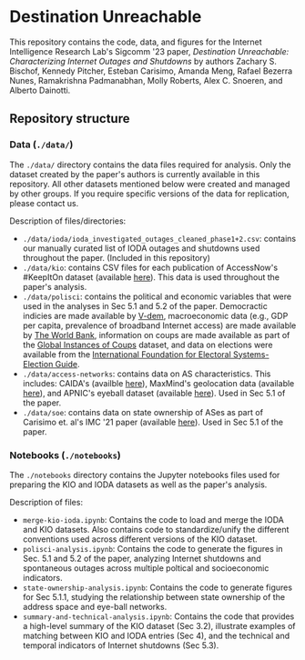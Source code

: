 # Destination Unreachable

This repository contains the code, data, and figures for the Internet Intelligence Research Lab's Sigcomm '23 paper, _Destination Unreachable: Characterizing Internet Outages and Shutdowns_ by authors Zachary S. Bischof, Kennedy Pitcher, Esteban Carisimo, Amanda Meng, Rafael Bezerra Nunes, Ramakrishna Padmanabhan, Molly Roberts, Alex C. Snoeren, and Alberto Dainotti.

## Repository structure

### Data (`./data/`)

The `./data/` directory contains the data files required for analysis. Only the dataset created by the paper's authors is currently available in this repository. All other datasets mentioned below were created and managed by other groups. If you require specific versions of the data for replication, please contact us.

Description of files/directories:
- `./data/ioda/ioda_investigated_outages_cleaned_phase1+2.csv`: contains our manually curated list of IODA outages and shutdowns used throughout the paper. (Included in this repository)
- `./data/kio`: contains CSV files for each publication of AccessNow's #KeepItOn dataset (available [here](https://www.accessnow.org/campaign/keepiton/)). This data is used throughout the paper's analysis. 
- `./data/polisci`: contains the political and economic variables that were used in the analyses in Sec 5.1 and 5.2 of the paper. Democractic indicies are made available by [V-dem](https://v-dem.net/data/the-v-dem-dataset/), macroeconomic data (e.g., GDP per capita, prevalence of broadband Internet access) are made available by [The World Bank](https://databank.worldbank.org/), information on coups are made available as part of the [Global Instances of Coups](https://arresteddictatorship.com/coups/) dataset, and data on elections were available from the [International Foundation for Electoral Systems-Election Guide](https://www.electionguide.org/).
- `./data/access-networks`: contains data on AS characteristics. This includes: CAIDA's (availble [here](https://catalog.caida.org/dataset/routeviews_ipv4_prefix2as)), MaxMind's geolocation data (available [here](https://www.maxmind.com/en/solutions/ip-geolocation-databases-api-services)), and APNIC's eyeball dataset (available [here](https://stats.labs.apnic.net/aspop/)). Used in Sec 5.1 of the paper.
- `./data/soe`: contains data on state ownership of ASes as part of Carisimo et. al's IMC '21 paper (available [here](https://github.com/estcarisimo/state-owned-ases)). Used in Sec 5.1 of the paper.

###  Notebooks (`./notebooks`)

The `./notebooks` directory contains the Jupyter notebooks files used for preparing the KIO and IODA datasets as well as the paper's analysis. 

Description of files:
- `merge-kio-ioda.ipynb`: Contains the code to load and merge the IODA and KIO datasets. Also contains code to standardize/unify the different conventions used across different versions of the KIO dataset. 
- `polisci-analysis.ipynb`: Contains the code to generate the figures in Sec. 5.1 and 5.2 of the paper, analyzing Internet shutdowns and spontaneous outages across multiple poltical and socioeconomic indicators. 
- `state-ownership-analysis.ipynb`: Contains the code to generate figures for Sec 5.1.1, studying the relationship between state ownership of the address space and eye-ball networks. 
- `summary-and-technical-analysis.ipynb`: Contains the code that provides a high-level summary of the KIO dataset (Sec 3.2), illustrate examples of matching between KIO and IODA entries (Sec 4), and the technical and temporal indicators of Internet shutdowns (Sec 5.3).

